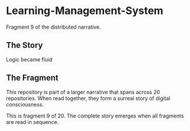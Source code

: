 # Learning-Management-System

Fragment 9 of the distributed narrative.

## The Story

Logic became fluid

## The Fragment

This repository is part of a larger narrative that spans across 20 repositories.
When read together, they form a surreal story of digital consciousness.

This is fragment 9 of 20. The complete story emerges when all fragments are read in sequence.
<!-- Fragment 9 whispers: 1 -->

<!-- Fragment 9 whispers: 2 -->

<!-- Fragment 9 whispers: 3 -->

<!-- Fragment 9 whispers: 4 -->

<!-- Fragment 9 whispers: 6 -->

<!-- Fragment 9 whispers: 8 -->

<!-- Fragment 9 whispers: 9 -->

<!-- Fragment 9 whispers: 11 -->

<!-- Fragment 9 whispers: 12 -->

<!-- Fragment 9 whispers: 13 -->

<!-- Fragment 9 whispers: 16 -->

<!-- Fragment 9 whispers: 17 -->

<!-- Fragment 9 whispers: 18 -->

<!-- Fragment 9 whispers: 19 -->

<!-- Fragment 9 whispers: 22 -->

<!-- Fragment 9 whispers: 23 -->

<!-- Fragment 9 whispers: 24 -->

<!-- Fragment 9 whispers: 26 -->

<!-- Fragment 9 whispers: 27 -->

<!-- Fragment 9 whispers: 29 -->

<!-- Fragment 9 whispers: 31 -->

<!-- Fragment 9 whispers: 32 -->

<!-- Fragment 9 whispers: 33 -->

<!-- Fragment 9 whispers: 34 -->

<!-- Fragment 9 whispers: 36 -->

<!-- Fragment 9 whispers: 37 -->

<!-- Fragment 9 whispers: 38 -->

<!-- Fragment 9 whispers: 39 -->

<!-- Fragment 9 whispers: 41 -->

<!-- Fragment 9 whispers: 43 -->

<!-- Fragment 9 whispers: 44 -->

<!-- Fragment 9 whispers: 46 -->

<!-- Fragment 9 whispers: 47 -->

<!-- Fragment 9 whispers: 48 -->

<!-- Fragment 9 whispers: 51 -->

<!-- Fragment 9 whispers: 52 -->

<!-- Fragment 9 whispers: 53 -->

<!-- Fragment 9 whispers: 54 -->

<!-- Fragment 9 whispers: 57 -->

<!-- Fragment 9 whispers: 58 -->

<!-- Fragment 9 whispers: 59 -->

<!-- Fragment 9 whispers: 61 -->

<!-- Fragment 9 whispers: 62 -->

<!-- Fragment 9 whispers: 64 -->

<!-- Fragment 9 whispers: 66 -->

<!-- Fragment 9 whispers: 67 -->

<!-- Fragment 9 whispers: 68 -->

<!-- Fragment 9 whispers: 69 -->

<!-- Fragment 9 whispers: 71 -->

<!-- Fragment 9 whispers: 72 -->

<!-- Fragment 9 whispers: 73 -->

<!-- Fragment 9 whispers: 74 -->

<!-- Fragment 9 whispers: 76 -->

<!-- Fragment 9 whispers: 78 -->

<!-- Fragment 9 whispers: 79 -->

<!-- Fragment 9 whispers: 81 -->

<!-- Fragment 9 whispers: 82 -->

<!-- Fragment 9 whispers: 83 -->

<!-- Fragment 9 whispers: 86 -->

<!-- Fragment 9 whispers: 87 -->

<!-- Fragment 9 whispers: 88 -->

<!-- Fragment 9 whispers: 89 -->

<!-- Fragment 9 whispers: 92 -->

<!-- Fragment 9 whispers: 93 -->

<!-- Fragment 9 whispers: 94 -->

<!-- Fragment 9 whispers: 96 -->

<!-- Fragment 9 whispers: 97 -->

<!-- Fragment 9 whispers: 99 -->

<!-- Fragment 9 whispers: 101 -->

<!-- Fragment 9 whispers: 102 -->

<!-- Fragment 9 whispers: 103 -->

<!-- Fragment 9 whispers: 104 -->

<!-- Fragment 9 whispers: 106 -->

<!-- Fragment 9 whispers: 107 -->

<!-- Fragment 9 whispers: 108 -->

<!-- Fragment 9 whispers: 109 -->

<!-- Fragment 9 whispers: 111 -->

<!-- Fragment 9 whispers: 113 -->

<!-- Fragment 9 whispers: 114 -->

<!-- Fragment 9 whispers: 116 -->

<!-- Fragment 9 whispers: 117 -->

<!-- Fragment 9 whispers: 118 -->

<!-- Fragment 9 whispers: 121 -->

<!-- Fragment 9 whispers: 122 -->

<!-- Fragment 9 whispers: 123 -->

<!-- Fragment 9 whispers: 124 -->

<!-- Fragment 9 whispers: 127 -->

<!-- Fragment 9 whispers: 128 -->

<!-- Fragment 9 whispers: 129 -->

<!-- Fragment 9 whispers: 131 -->

<!-- Fragment 9 whispers: 132 -->

<!-- Fragment 9 whispers: 134 -->
